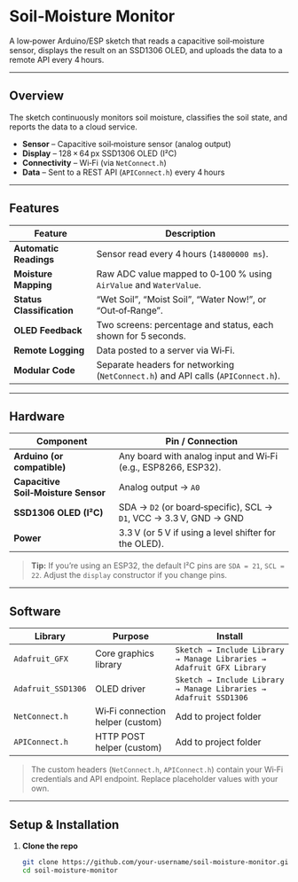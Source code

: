 # Soil‑Moisture Monitor

A low‑power Arduino/ESP sketch that reads a capacitive soil‑moisture sensor, displays the result on an SSD1306 OLED, and uploads the data to a remote API every 4 hours.

---

## Overview
The sketch continuously monitors soil moisture, classifies the soil state, and reports the data to a cloud service.  
- **Sensor** – Capacitive soil‑moisture sensor (analog output)  
- **Display** – 128 × 64 px SSD1306 OLED (I²C)  
- **Connectivity** – Wi‑Fi (via `NetConnect.h`)  
- **Data** – Sent to a REST API (`APIConnect.h`) every 4 hours

---

## Features
| Feature | Description |
|---------|-------------|
| **Automatic Readings** | Sensor read every 4 hours (`14800000 ms`). |
| **Moisture Mapping** | Raw ADC value mapped to 0‑100 % using `AirValue` and `WaterValue`. |
| **Status Classification** | “Wet Soil”, “Moist Soil”, “Water Now!”, or “Out‑of‑Range”. |
| **OLED Feedback** | Two screens: percentage and status, each shown for 5 seconds. |
| **Remote Logging** | Data posted to a server via Wi‑Fi. |
| **Modular Code** | Separate headers for networking (`NetConnect.h`) and API calls (`APIConnect.h`). |

---

## Hardware

| Component | Pin / Connection |
|-----------|------------------|
| **Arduino (or compatible)** | Any board with analog input and Wi‑Fi (e.g., ESP8266, ESP32). |
| **Capacitive Soil‑Moisture Sensor** | Analog output → `A0` |
| **SSD1306 OLED (I²C)** | SDA → `D2` (or board‑specific), SCL → `D1`, VCC → 3.3 V, GND → GND |
| **Power** | 3.3 V (or 5 V if using a level shifter for the OLED). |

> **Tip:** If you’re using an ESP32, the default I²C pins are `SDA = 21`, `SCL = 22`. Adjust the `display` constructor if you change pins.

---

## Software

| Library | Purpose | Install |
|---------|---------|---------|
| `Adafruit_GFX` | Core graphics library | `Sketch → Include Library → Manage Libraries → Adafruit GFX Library` |
| `Adafruit_SSD1306` | OLED driver | `Sketch → Include Library → Manage Libraries → Adafruit SSD1306` |
| `NetConnect.h` | Wi‑Fi connection helper (custom) | Add to project folder |
| `APIConnect.h` | HTTP POST helper (custom) | Add to project folder |

> The custom headers (`NetConnect.h`, `APIConnect.h`) contain your Wi‑Fi credentials and API endpoint. Replace placeholder values with your own.

---

## Setup & Installation

1. **Clone the repo**  
   ```bash
   git clone https://github.com/your-username/soil-moisture-monitor.git
   cd soil-moisture-monitor
